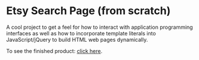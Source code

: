 # Etsy Search Page (from scratch)

A cool project to get a feel for how to interact with application programming interfaces as well as how to incorporate template literals into JavaScript/jQuery to build HTML web pages dynamically.

To see the finished product: [click here](http://tiy-ikennaugwuh-etsy-search.surge.sh/).
